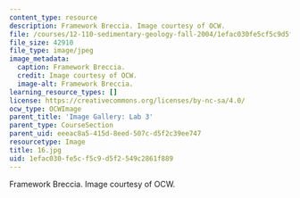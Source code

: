 ```yaml
---
content_type: resource
description: Framework Breccia. Image courtesy of OCW.
file: /courses/12-110-sedimentary-geology-fall-2004/1efac030fe5cf5c9d5f2549c2861f889_16.jpg
file_size: 42910
file_type: image/jpeg
image_metadata:
  caption: Framework Breccia.
  credit: Image courtesy of OCW.
  image-alt: Framework Breccia.
learning_resource_types: []
license: https://creativecommons.org/licenses/by-nc-sa/4.0/
ocw_type: OCWImage
parent_title: 'Image Gallery: Lab 3'
parent_type: CourseSection
parent_uid: eeeac8a5-415d-8eed-507c-d5f2c39ee747
resourcetype: Image
title: 16.jpg
uid: 1efac030-fe5c-f5c9-d5f2-549c2861f889
---
```

Framework Breccia. Image courtesy of OCW.